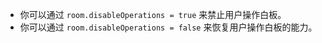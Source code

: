 
- 你可以通过 `room.disableOperations = true` 来禁止用户操作白板。
- 你可以通过 `room.disableOperations = false` 来恢复用户操作白板的能力。
